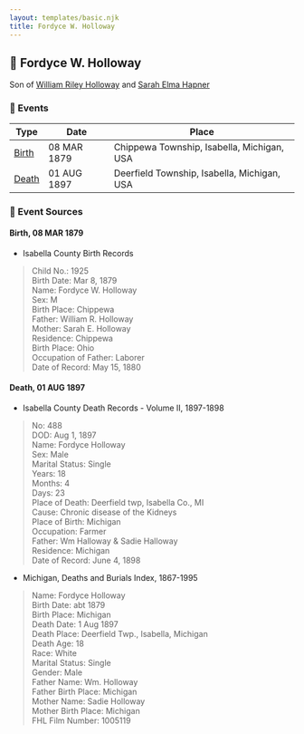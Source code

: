 ```yaml
---
layout: templates/basic.njk
title: Fordyce W. Holloway
---
```

## 🔵 Fordyce W. Holloway

Son of [William Riley Holloway](/people/9/90949012) and [Sarah Elma Hapner](/people/2/20173654)

### 📆 Events

Type | Date | Place
------ | ------ | ------
[Birth](#event-0) | 08 MAR 1879 | Chippewa Township, Isabella, Michigan, USA
[Death](#event-1) | 01 AUG 1897 | Deerfield Township, Isabella, Michigan, USA

### 📰 Event Sources

#### <a id="event-0"></a> Birth, 08 MAR 1879
* Isabella County Birth Records
>   
  > Child No.: 1925  
  > Birth Date: Mar 8, 1879  
  > Name: Fordyce W. Holloway  
  > Sex: M  
  > Birth Place: Chippewa  
  > Father: William R. Holloway  
  > Mother: Sarah E. Holloway  
  > Residence: Chippewa  
  > Birth Place: Ohio  
  > Occupation of Father: Laborer  
  > Date of Record: May 15, 1880

#### <a id="event-1"></a> Death, 01 AUG 1897
* Isabella County Death Records  - Volume II, 1897-1898
>   
  > No: 488  
  > DOD: Aug 1, 1897  
  > Name: Fordyce Holloway  
  > Sex: Male  
  > Marital Status: Single  
  > Years: 18  
  > Months: 4  
  > Days: 23  
  > Place of Death: Deerfield twp, Isabella Co., MI  
  > Cause: Chronic disease of the Kidneys  
  > Place of Birth: Michigan  
  > Occupation: Farmer  
  > Father: Wm Halloway & Sadie Halloway  
  > Residence: Michigan  
  > Date of Record: June 4, 1898
* Michigan, Deaths and Burials Index, 1867-1995
>   
  > Name: Fordyce Holloway  
  > Birth Date: abt 1879  
  > Birth Place: Michigan  
  > Death Date: 1 Aug 1897  
  > Death Place: Deerfield Twp., Isabella, Michigan  
  > Death Age: 18  
  > Race: White  
  > Marital Status: Single  
  > Gender: Male  
  > Father Name: Wm. Holloway  
  > Father Birth Place: Michigan  
  > Mother Name: Sadie Holloway  
  > Mother Birth Place: Michigan  
  > FHL Film Number: 1005119